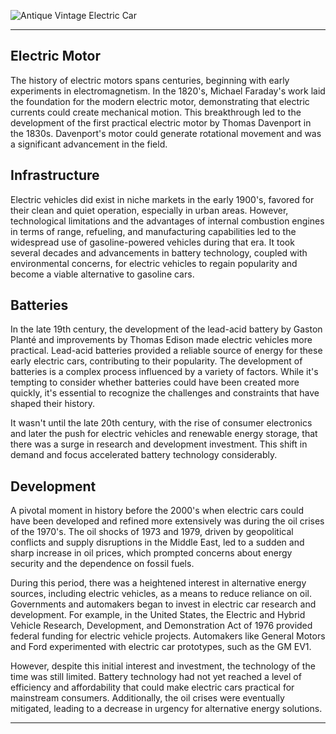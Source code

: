 
![Antique Vintage Electric Car](https://github.com/sourceduty/EV/assets/123030236/60562e85-2628-4ac0-94ab-0886f27adeb9)

***

## Electric Motor

The history of electric motors spans centuries, beginning with early experiments in electromagnetism. In the 1820's, Michael Faraday's work laid the foundation for the modern electric motor, demonstrating that electric currents could create mechanical motion. This breakthrough led to the development of the first practical electric motor by Thomas Davenport in the 1830s. Davenport's motor could generate rotational movement and was a significant advancement in the field.

## Infrastructure

Electric vehicles did exist in niche markets in the early 1900's, favored for their clean and quiet operation, especially in urban areas. However, technological limitations and the advantages of internal combustion engines in terms of range, refueling, and manufacturing capabilities led to the widespread use of gasoline-powered vehicles during that era. It took several decades and advancements in battery technology, coupled with environmental concerns, for electric vehicles to regain popularity and become a viable alternative to gasoline cars.

## Batteries

In the late 19th century, the development of the lead-acid battery by Gaston Planté and improvements by Thomas Edison made electric vehicles more practical. Lead-acid batteries provided a reliable source of energy for these early electric cars, contributing to their popularity. The development of batteries is a complex process influenced by a variety of factors. While it's tempting to consider whether batteries could have been created more quickly, it's essential to recognize the challenges and constraints that have shaped their history.

It wasn't until the late 20th century, with the rise of consumer electronics and later the push for electric vehicles and renewable energy storage, that there was a surge in research and development investment. This shift in demand and focus accelerated battery technology considerably.

## Development

A pivotal moment in history before the 2000's when electric cars could have been developed and refined more extensively was during the oil crises of the 1970's. The oil shocks of 1973 and 1979, driven by geopolitical conflicts and supply disruptions in the Middle East, led to a sudden and sharp increase in oil prices, which prompted concerns about energy security and the dependence on fossil fuels.

During this period, there was a heightened interest in alternative energy sources, including electric vehicles, as a means to reduce reliance on oil. Governments and automakers began to invest in electric car research and development. For example, in the United States, the Electric and Hybrid Vehicle Research, Development, and Demonstration Act of 1976 provided federal funding for electric vehicle projects. Automakers like General Motors and Ford experimented with electric car prototypes, such as the GM EV1.

However, despite this initial interest and investment, the technology of the time was still limited. Battery technology had not yet reached a level of efficiency and affordability that could make electric cars practical for mainstream consumers. Additionally, the oil crises were eventually mitigated, leading to a decrease in urgency for alternative energy solutions.

***
